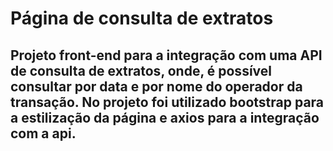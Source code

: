 # Página de consulta de extratos

## Projeto front-end para a integração com uma API de consulta de extratos, onde, é possível consultar por data e por nome do operador da transação. No projeto foi utilizado bootstrap para a estilização da página e axios para a integração com a api.
